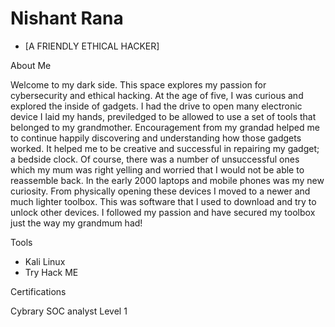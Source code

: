 
# Nishant Rana 
 
* [A FRIENDLY ETHICAL HACKER]


About Me 

Welcome to my dark side. This space explores my passion for cybersecurity and ethical hacking. At the age of five, I was curious and explored the inside of gadgets. I had the drive to open many electronic device I laid my hands, previledged to be allowed to use a set of tools that belonged to my grandmother. Encouragement from my grandad helped me to continue happily discovering and understanding how those gadgets worked. It helped me to be creative and successful in repairing my gadget; a bedside clock. Of course, there was a number of unsuccessful ones which my mum was right yelling and worried that I would not be able to reassemble back. In the early 2000 laptops and mobile phones was my new curiosity. From physically opening these devices I moved to a newer and much lighter toolbox. This was software that I used to download and try to unlock other devices. I followed my passion and have secured my toolbox just the way my grandmum had!
  
Tools

  * Kali Linux
  * Try Hack ME
  
Certifications 

Cybrary SOC analyst Level 1


